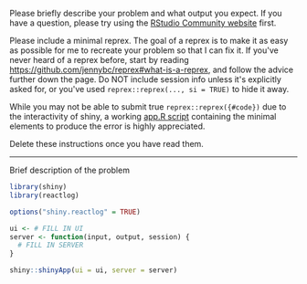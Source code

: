 Please briefly describe your problem and what output you expect. If you have a question, please try using the [RStudio Community website](https://community.rstudio.com/c/shiny) first.

Please include a minimal reprex. The goal of a reprex is to make it as easy as possible for me to recreate your problem so that I can fix it. If you've never heard of a reprex before, start by reading <https://github.com/jennybc/reprex#what-is-a-reprex>, and follow the advice further down the page. Do NOT include session info unless it's explicitly asked for, or you've used `reprex::reprex(..., si = TRUE)` to hide it away.

While you may not be able to submit true `reprex::reprex({#code})` due to the interactivity of shiny, a working [app.R script](http://shiny.rstudio.com/articles/app-formats.html#appr) containing the minimal elements to produce the error is highly appreciated.

Delete these instructions once you have read them.

---

Brief description of the problem

```r
library(shiny)
library(reactlog)

options("shiny.reactlog" = TRUE)

ui <- # FILL IN UI
server <- function(input, output, session) {
  # FILL IN SERVER
}

shiny::shinyApp(ui = ui, server = server)
```
